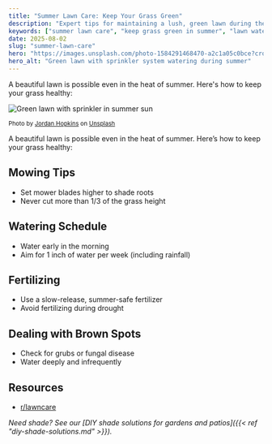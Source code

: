 ```yaml
---
title: "Summer Lawn Care: Keep Your Grass Green"
description: "Expert tips for maintaining a lush, green lawn during the summer. Learn about mowing, watering, and fertilizing for the hottest months."
keywords: ["summer lawn care", "keep grass green in summer", "lawn watering tips", "summer fertilizer"]
date: 2025-08-02
slug: "summer-lawn-care"
hero: "https://images.unsplash.com/photo-1584291468470-a2c1a05c0bce?crop=entropy&cs=tinysrgb&fit=crop&fm=jpg&h=600&ixid=M3w3ODY1NzN8MHwxfHNlYXJjaHwxfHxncmVlbiUyMGxhd24lMjBzcHJpbmtsZXIlMjBzdW1tZXJ8ZW58MHwwfHx8MTc1NDE2NTgzNHww&ixlib=rb-4.1.0&q=80&w=1200"
hero_alt: "Green lawn with sprinkler system watering during summer"
---
```


A beautiful lawn is possible even in the heat of summer. Here's how to keep your grass healthy:


![Green lawn with sprinkler in summer sun](https://images.unsplash.com/photo-1584291468470-a2c1a05c0bce?crop=entropy&cs=tinysrgb&fit=max&fm=jpg&ixid=M3w3ODY1NzN8MHwxfHNlYXJjaHwxfHxncmVlbiUyMGxhd24lMjBzcHJpbmtsZXIlMjBzdW1tZXJ8ZW58MHwwfHx8MTc1NDE2NTgzNHww&ixlib=rb-4.1.0&q=80&w=1080&w=1200)

<sub>Photo by [Jordan Hopkins](https://unsplash.com/@jhopkinswriting) on [Unsplash](https://unsplash.com/photos/green-and-black-plastic-toy-on-green-plastic-container-78CSKXe1xpg)</sub>

A beautiful lawn is possible even in the heat of summer. Here’s how to keep your grass healthy:

## Mowing Tips
- Set mower blades higher to shade roots
- Never cut more than 1/3 of the grass height

## Watering Schedule
- Water early in the morning
- Aim for 1 inch of water per week (including rainfall)

## Fertilizing
- Use a slow-release, summer-safe fertilizer
- Avoid fertilizing during drought

## Dealing with Brown Spots
- Check for grubs or fungal disease
- Water deeply and infrequently

## Resources
- [r/lawncare](https://www.reddit.com/r/lawncare/)

*Need shade? See our [DIY shade solutions for gardens and patios]({{< ref "diy-shade-solutions.md" >}}).*
